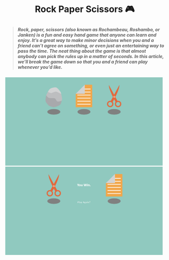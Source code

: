 # <p align="center">Rock Paper Scissors 🎮</p>

> ##### Rock, paper, scissors (also known as Rochambeau, Roshambo, or Janken) is a fun and easy hand game that anyone can learn and enjoy. It’s a great way to make minor decisions when you and a friend can’t agree on something, or even just an entertaining way to pass the time. The neat thing about the game is that almost anybody can pick the rules up in a matter of seconds. In this article, we’ll break the game down so that you and a friend can play whenever you’d like.
<section display="flex">
<img src="image/img1.png" height="280px"/>
<img src="image/img2.png" height="280px"/>
</section>

